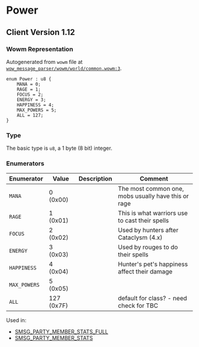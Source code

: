 # Power
## Client Version 1.12

### Wowm Representation

Autogenerated from `wowm` file at [`wow_message_parser/wowm/world/common.wowm:3`](https://github.com/gtker/wow_messages/tree/main/wow_message_parser/wowm/world/common.wowm#L3).

```rust,ignore
enum Power : u8 {
    MANA = 0;
    RAGE = 1;
    FOCUS = 2;
    ENERGY = 3;
    HAPPINESS = 4;
    MAX_POWERS = 5;
    ALL = 127;
}
```
### Type
The basic type is `u8`, a 1 byte (8 bit) integer.
### Enumerators
| Enumerator | Value  | Description | Comment |
| --------- | -------- | ----------- | ------- |
| `MANA` | 0 (0x00) |  | The most common one, mobs usually have this or rage |
| `RAGE` | 1 (0x01) |  | This is what warriors use to cast their spells |
| `FOCUS` | 2 (0x02) |  | Used by hunters after Cataclysm (4.x) |
| `ENERGY` | 3 (0x03) |  | Used by rouges to do their spells |
| `HAPPINESS` | 4 (0x04) |  | Hunter's pet's happiness affect their damage |
| `MAX_POWERS` | 5 (0x05) |  |  |
| `ALL` | 127 (0x7F) |  | default for class? - need check for TBC |

Used in:
* [SMSG_PARTY_MEMBER_STATS_FULL](smsg_party_member_stats_full.md)
* [SMSG_PARTY_MEMBER_STATS](smsg_party_member_stats.md)
